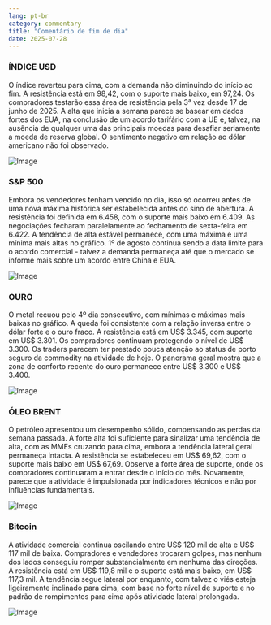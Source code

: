 ```yaml
---
lang: pt-br
category: commentary
title: "Comentário de fim de dia"
date: 2025-07-28
---
```


### ÍNDICE USD

O índice reverteu para cima, com a demanda não diminuindo do início ao fim. A resistência está em 98,42, com o suporte mais baixo, em 97,24. Os compradores testarão essa área de resistência pela 3ª vez desde 17 de junho de 2025. A alta que inicia a semana parece se basear em dados fortes dos EUA, na conclusão de um acordo tarifário com a UE e, talvez, na ausência de qualquer uma das principais moedas para desafiar seriamente a moeda de reserva global. O sentimento negativo em relação ao dólar americano não foi observado.

![Image](https://markleighedu.github.io/img/Jul-2025/28-Jul-2025/usdindex.jpg)

### S&P 500

Embora os vendedores tenham vencido no dia, isso só ocorreu antes de uma nova máxima histórica ser estabelecida antes do sino de abertura. A resistência foi definida em 6.458, com o suporte mais baixo em 6.409. As negociações fecharam paralelamente ao fechamento de sexta-feira em 6.422. A tendência de alta estável permanece, com uma máxima e uma mínima mais altas no gráfico. 1º de agosto continua sendo a data limite para o acordo comercial - talvez a demanda permaneça até que o mercado se informe mais sobre um acordo entre China e EUA.

![Image](https://markleighedu.github.io/img/Jul-2025/28-Jul-2025/sp500.jpg)

### OURO

O metal recuou pelo 4º dia consecutivo, com mínimas e máximas mais baixas no gráfico. A queda foi consistente com a relação inversa entre o dólar forte e o ouro fraco. A resistência está em US$ 3.345, com suporte em US$ 3.301. Os compradores continuam protegendo o nível de US$ 3.300. Os traders parecem ter prestado pouca atenção ao status de porto seguro da commodity na atividade de hoje. O panorama geral mostra que a zona de conforto recente do ouro permanece entre US$ 3.300 e US$ 3.400.

![Image](https://markleighedu.github.io/img/Jul-2025/28-Jul-2025/gold.jpg)

### ÓLEO BRENT

O petróleo apresentou um desempenho sólido, compensando as perdas da semana passada. A forte alta foi suficiente para sinalizar uma tendência de alta, com as MMEs cruzando para cima, embora a tendência lateral geral permaneça intacta. A resistência se estabeleceu em US$ 69,62, com o suporte mais baixo em US$ 67,69. Observe a forte área de suporte, onde os compradores continuaram a entrar desde o início do mês. Novamente, parece que a atividade é impulsionada por indicadores técnicos e não por influências fundamentais.

![Image](https://markleighedu.github.io/img/Jul-2025/28-Jul-2025/brentoil.jpg)

### Bitcoin

A atividade comercial continua oscilando entre US$ 120 mil de alta e US$ 117 mil de baixa. Compradores e vendedores trocaram golpes, mas nenhum dos lados conseguiu romper substancialmente em nenhuma das direções. A resistência está em US$ 119,8 mil e o suporte está mais baixo, em US$ 117,3 mil. A tendência segue lateral por enquanto, com talvez o viés esteja ligeiramente inclinado para cima, com base no forte nível de suporte e no padrão de rompimentos para cima após atividade lateral prolongada.

![Image](https://markleighedu.github.io/img/Jul-2025/28-Jul-2025/bitcoin.jpg)

